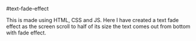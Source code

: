 #text-fade-effect

This is made using HTML, CSS and JS. Here I have created a text fade effect as the screen scroll to half of its size the text comes out from bottom with fade effect.

